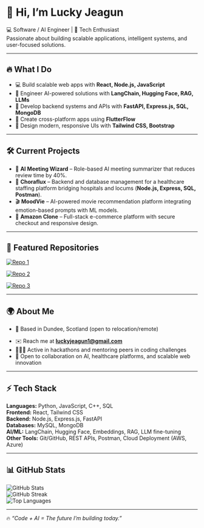 # 👋 Hi, I’m Lucky Jeagun  

💻 Software / AI Engineer | 🚀 Tech Enthusiast  
Passionate about building scalable applications, intelligent systems, and user-focused solutions.  

---

## 🔥 What I Do
- 💻 Build scalable web apps with **React, Node.js, JavaScript**  
- 🤖 Engineer AI-powered solutions with **LangChain, Hugging Face, RAG, LLMs**  
- 🏥 Develop backend systems and APIs with **FastAPI, Express.js, SQL, MongoDB**  
- 📱 Create cross-platform apps using **FlutterFlow**  
- 🎨 Design modern, responsive UIs with **Tailwind CSS, Bootstrap**  

---

## 🛠 Current Projects
- 🧠 **AI Meeting Wizard** – Role-based AI meeting summarizer that reduces review time by 40%.  
- 🏥 **Choraflux** – Backend and database management for a healthcare staffing platform bridging hospitals and locums (**Node.js, Express, SQL, Postman**).  
- 🎬 **MoodVie** – AI-powered movie recommendation platform integrating emotion-based prompts with ML models.  
- 🛒 **Amazon Clone** – Full-stack e-commerce platform with secure checkout and responsive design.  

---

## 📌 Featured Repositories

[![Repo 1](https://github-readme-stats.vercel.app/api/pin/?username=newdawnera&repo=onevoice&theme=radical)](https://github.com/newdawnera/onevoice)

[![Repo 2](https://github-readme-stats.vercel.app/api/pin/?username=newdawnera&repo=cw2-web-application-development-project-alliance&theme=radical)](https://github.com/newdawnera/cw2-web-application-development-project-alliance)

[![Repo 3](https://github-readme-stats.vercel.app/api/pin/?username=newdawnera&repo=cw1-web-development-project-mario-64&theme=radical)](https://github.com/newdawnera/cw1-web-development-project-mario-64)


---

## 🌍 About Me
- 📍 Based in Dundee, Scotland (open to relocation/remote)  
<!-- - 🖥️ Portfolio: [your-portfolio-link] --> 
- ✉️ Reach me at **luckyjeagun1@gmail.com**  
- 🧑🏾‍🏫 Active in hackathons and mentoring peers in coding challenges  
- 🤝 Open to collaboration on AI, healthcare platforms, and scalable web innovation  

---

## ⚡ Tech Stack
**Languages:** Python, JavaScript, C++, SQL  
**Frontend:** React, Tailwind CSS  
**Backend:** Node.js, Express.js, FastAPI  
**Databases:** MySQL, MongoDB  
**AI/ML:** LangChain, Hugging Face, Embeddings, RAG, LLM fine-tuning  
**Other Tools:** Git/GitHub, REST APIs, Postman, Cloud Deployment (AWS, Azure)  

---

## 📊 GitHub Stats
![GitHub Stats](https://github-readme-stats.vercel.app/api?username=newdawnera&show_icons=true&theme=radical)  
![GitHub Streak](https://streak-stats.demolab.com/?user=newdawnera&theme=radical)  
![Top Languages](https://github-readme-stats.vercel.app/api/top-langs/?username=newdawnera&layout=compact&theme=radical)  

---

🔥 *“Code + AI = The future I’m building today.”*  

